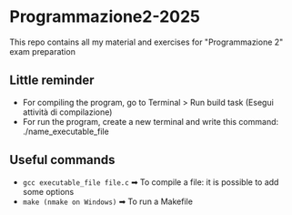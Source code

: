 # Programmazione2-2025
This repo contains all my material and exercises for "Programmazione 2" exam preparation

## Little reminder
- For compiling the program, go to Terminal > Run build task (Esegui attività di compilazione)
- For run the program, create a new terminal and write this command: ./name_executable_file

## Useful commands
- `gcc executable_file file.c`  ➡  To compile a file: it is possible to add some options
- `make (nmake on Windows)`     ➡   To run a Makefile 
